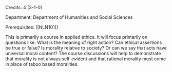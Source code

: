Credits: 4 (3-1-0)

Department: Department of Humanities and Social Sciences

Prerequisites: [[NLN101]]

This is primarily a course in applied ethics. It will focus primarily on questions like: What is the meaning of right action? Can ethical assertions be true or false? Is morality relative to society? Or can we say that acts have universal moral content? The course discussions will help to demonstrate that morality is not always self-evident and that rational morality must come in place of taboo based moralities.